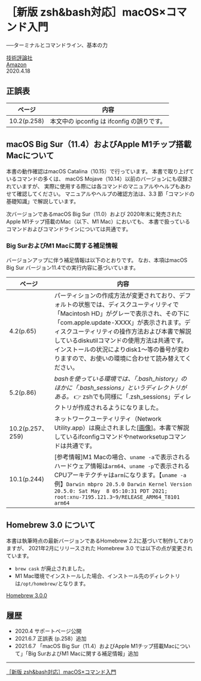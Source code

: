 # ［新版 zsh&bash対応］macOS×コマンド入門
──ターミナルとコマンドライン、基本の力

[技術評論社](https://gihyo.jp/book/2020/978-4-297-11225-7/)<br/>
[Amazon](https://www.amazon.co.jp/exec/obidos/ASIN/4297112256/?ie=UTF8&linkCode=shr&tag=utopia33-22)  
2020.4.18

## 正誤表

| ページ | 内容 |
| ---- | ---- |
|10.2(p.258)| 本文中の ipconfig は ifconfig の誤りです。|

## macOS Big Sur（11.4）およびApple M1チップ搭載Macについて

本書の動作確認はmacOS Catalina（10.15）で行っています。
本書で取り上げているコマンドの多くは、
macOS Mojave（10.14）以前のバージョンにも収録されていますが、
実際に使用する際には各コマンドのマニュアルやヘルプもあわせて確認してください。
マニュアルやヘルプの確認方法は、3.3 節「コマンドの基礎知識」で解説しています。

次バージョンであるmacOS Big Sur（11.0）および
2020年末に発売されたApple M1チップ搭載のMac（以下、M1 Mac）においても、
本書で扱っているコマンドおよびコマンドラインについては共通です。

### Big SurおよびM1 Macに関する補足情報

バージョンアップに伴う補足情報は以下のとおりです。
なお、本項はmacOS Big Sur バージョン11.4での実行内容に基づいています。

| ページ | 内容 |
| ---- | ---- |
| 4.2(p.65) | パーティションの作成方法が変更されており、デフォルトの状態では、ディスクユーティリティで「Macintosh HD」がグレーで表示され、その下に「com.apple.update-XXXX」が表示されます。ディスクユーティリティの操作方法および本書で解説しているdiskutilコマンドの使用方法は共通です。インストールの状況によりdisk1～等の番号が変わりますので、お使いの環境に合わせて読み替えてください。|
|5.2(p.86)|_bashを使っている環境では、「.bash_history」のほかに「.bash_sessions」というディレクトリがある。_ 👉 zshでも同様に「.zsh_sessions」ディレクトリが作成されるようになりました。|
|10.2(p.257、259)|ネットワークユーティリティ（Network Utility.app）は廃止されました[<a href="images/networkutility.png">画像</a>]。本書で解説しているifconfigコマンドやnetworksetupコマンドは共通です。|
|10.1(p.244)|[参考情報]M1 Macの場合、`uname -a`で表示されるハードウェア情報は`arm64`、`uname -p`で表示されるCPUアーキテクチャは`arm`になります。【`uname -a`例】`Darwin mbpro 20.5.0 Darwin Kernel Version 20.5.0: Sat May  8 05:10:31 PDT 2021; root:xnu-7195.121.3~9/RELEASE_ARM64_T8101 arm64`|



## Homebrew 3.0 について

本書は執筆時点の最新バージョンであるHomebrew 2.2に基づいて制作しておりますが、
2021年2月にリリースされた Homebrew 3.0 では以下の点が変更されています。

- `brew cask` が廃止されました。
- M1 Mac環境でインストールした場合、インストール先のディレクトリは`/opt/homebrew/`となります。

[Homebrew 3.0.0](https://brew.sh/2021/02/05/homebrew-3.0.0/)


## 履歴

- 2020.4 サポートページ公開
- 2021.6.7 正誤表 (p.258）追加
- 2021.6.7 「macOS Big Sur（11.4）およびApple M1チップ搭載Macについて」「Big SurおよびM1 Macに関する補足情報」追加
----
[［新版 zsh&bash対応］macOS×コマンド入門 ](https://nisim-m.github.io/macoscmdbook2/)
